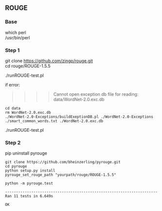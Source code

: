 ## ROUGE
### Base
which perl  
/usr/bin/perl  

### Step 1
git clone https://github.com/zingp/rouge.git  
cd rouge/ROUGE-1.5.5  

./runROUGE-test.pl  

if error:  
>>>>Cannot open exception db file for reading: data/WordNet-2.0.exc.db  
```
cd data
rm WordNet-2.0.exc.db
./WordNet-2.0-Exceptions/buildExeptionDB.pl ./WordNet-2.0-Exceptions ./smart_common_words.txt ./WordNet-2.0.exc.db
```
./runROUGE-test.pl  

### Step 2
pip uninstall pyrouge  
```
git clone https://github.com/bheinzerling/pyrouge.git
cd pyrouge
python setup.py install
pyrouge_set_rouge_path "yourpath/rouge/ROUGE-1.5.5"

python -m pyrouge.test
```

```
----------------------------------------------------------------------
Ran 11 tests in 6.649s

OK
```
